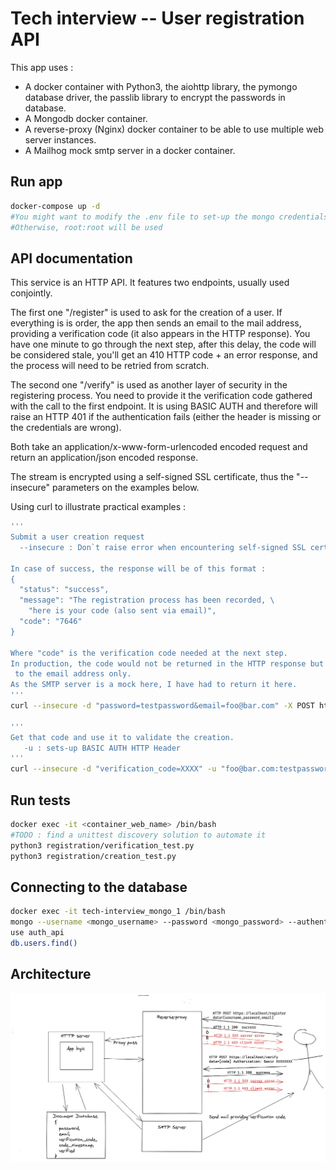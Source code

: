 # Tech interview -- User registration API

  This app uses : 
   - A docker container with Python3, the aiohttp library, the pymongo database driver,
   the passlib library to encrypt the passwords in database.
   - A Mongodb docker container.
   - A reverse-proxy (Nginx) docker container to be able to use 
   multiple web server instances.
   - A Mailhog mock smtp server in a docker container.

## Run app
```sh
docker-compose up -d
#You might want to modify the .env file to set-up the mongo credentials
#Otherwise, root:root will be used
```
## API documentation
This service is an HTTP API. It features two endpoints, usually used conjointly.

The first one "/register" is used to ask for the creation of a user.
 If everything is is order, the app then sends an email to the mail address, 
 providing a verification code (it also appears in the HTTP response). 
 You have one minute to go through the next step, after this delay, 
 the code will be considered stale, you'll get an 410 HTTP code + 
 an error response, and the process will need to be retried from scratch.

The second one "/verify" is used as another layer of security 
in the registering process. You need to provide it the verification 
code gathered with the call to the first endpoint. It is using 
BASIC AUTH and therefore will raise an HTTP 401 if the authentication 
fails (either the header is missing or the credentials are wrong).

Both take an application/x-www-form-urlencoded encoded 
request and return an application/json encoded response.

The stream is encrypted using a self-signed SSL certificate, 
thus the "--insecure" parameters on the examples below.

Using curl to illustrate practical examples :

```sh
'''
Submit a user creation request
  --insecure : Don`t raise error when encountering self-signed SSL certificates

In case of success, the response will be of this format :
{
  "status": "success",
  "message": "The registration process has been recorded, \
    "here is your code (also sent via email)",
  "code": "7646"
}

Where "code" is the verification code needed at the next step.
In production, the code would not be returned in the HTTP response but sent
 to the email address only.
As the SMTP server is a mock here, I have had to return it here.
'''
curl --insecure -d "password=testpassword&email=foo@bar.com" -X POST https://localhost/register

'''
Get that code and use it to validate the creation.
   -u : sets-up BASIC AUTH HTTP Header
'''
curl --insecure -d "verification_code=XXXX" -u "foo@bar.com:testpassword" -X POST https://localhost/verify
```
## Run tests
```sh
docker exec -it <container_web_name> /bin/bash  
#TODO : find a unittest discovery solution to automate it   
python3 registration/verification_test.py
python3 registration/creation_test.py 
```

## Connecting to the database
```sh
docker exec -it tech-interview_mongo_1 /bin/bash
mongo --username <mongo_username> --password <mongo_password> --authenticationDatabase admin
use auth_api
db.users.find()
```

## Architecture 
![plot](./assets/Architecture.png)

